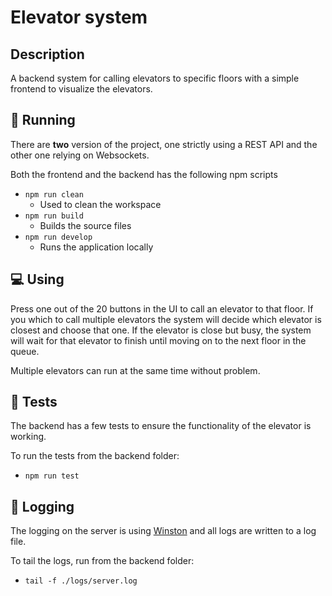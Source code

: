 # Elevator system
## Description
A backend system for calling elevators to specific floors with a simple frontend to visualize the elevators.

## 🚀 Running
There are **two** version of the project, one strictly using a REST API and the other one relying on Websockets. 

Both the frontend and the backend has the following npm scripts
* `npm run clean`
    * Used to clean the workspace
* `npm run build`
    * Builds the source files
* `npm run develop`
    * Runs the application locally

## 💻 Using
Press one out of the 20 buttons in the UI to call an elevator to that floor. If you which to call multiple elevators the system will decide which elevator is closest and choose that one. If the elevator is close but busy, the system will wait for that elevator to finish until moving on to the next floor in the queue. 

Multiple elevators can run at the same time without problem. 

## 🧪 Tests
The backend has a few tests to ensure the functionality of the elevator is working.

To run the tests from the backend folder:
* `npm run test`

## 📂 Logging
The logging on the server is using [Winston](https://github.com/winstonjs/winston) and all logs are written to a log file.

To tail the logs, run from the backend folder:
* `tail -f ./logs/server.log`
